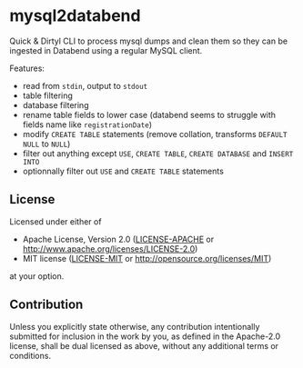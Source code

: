 mysql2databend
==============

Quick & Dirtyl CLI to process mysql dumps and clean them so they can be ingested
in Databend using a regular MySQL client.

Features:

- read from `stdin`, output to `stdout`
- table filtering
- database filtering
- rename table fields to lower case (databend seems to struggle with fields name like `registrationDate`)
- modify `CREATE TABLE` statements (remove collation, transforms `DEFAULT NULL` to `NULL`)
- filter out anything except `USE`, `CREATE TABLE`, `CREATE DATABASE` and `INSERT INTO`
- optionnally filter out `USE` and `CREATE TABLE` statements

## License

Licensed under either of

- Apache License, Version 2.0
   ([LICENSE-APACHE](LICENSE-APACHE) or <http://www.apache.org/licenses/LICENSE-2.0>)
- MIT license
   ([LICENSE-MIT](LICENSE-MIT) or <http://opensource.org/licenses/MIT>)

at your option.

## Contribution

Unless you explicitly state otherwise, any contribution intentionally submitted
for inclusion in the work by you, as defined in the Apache-2.0 license, shall be
dual licensed as above, without any additional terms or conditions.

